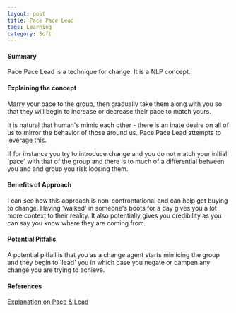 ```yaml
---
layout: post
title: Pace Pace Lead
tags: Learning
category: Soft
---
```

#### Summary ####

Pace Pace Lead is a technique for change. It is a NLP concept.

#### Explaining the concept ####

Marry your pace to the group, then gradually take them along with you so that they will begin to increase or decrease their pace to match yours.  

It is natural that human's mimic each other - there is an inate desire on all of us to mirror the behavior of those around us. Pace Pace Lead attempts to leverage this.

If for instance you try to introduce change and you do not match your initial 'pace' with that of the group and there is to much of a differential between you and and group you risk loosing them.

#### Benefits of Approach ####

I can see how this approach is non-confrontational and can help get buying to change. Having 'walked' in someone's boots for a day gives you a lot more context to their reality. It also potentially gives you credibility as you can say you know where they are coming from.

#### Potential Pitfalls ####

A potential pitfall is that you as a change agent starts mimicing the group and they begin to 'lead' you in which case you negate or dampen any change you are trying to achieve.

#### References ####

[Explanation on Pace & Lead](https://www.youtube.com/watch?v=CfyIvEV3tmw)  
